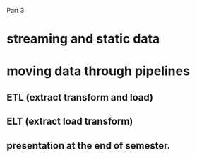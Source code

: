 Part 3

# streaming and static data

# moving data through pipelines

## ETL (extract transform and load)

## ELT (extract load transform)


## presentation at the end of semester.

